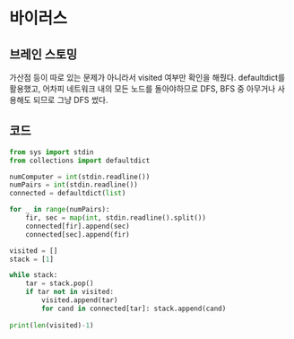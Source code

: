 # 바이러스


## 브레인 스토밍

가산점 등이 따로 있는 문제가 아니라서 visited 여부만 확인을 해줬다. defaultdict를 활용했고, 어차피 네트워크 내의 모든 노드를 돌아야하므로 DFS, BFS 중 아무거나 사용해도 되므로 그냥 DFS 썼다.


## 코드

```python
from sys import stdin
from collections import defaultdict

numComputer = int(stdin.readline())
numPairs = int(stdin.readline())
connected = defaultdict(list)

for _ in range(numPairs):
    fir, sec = map(int, stdin.readline().split())
    connected[fir].append(sec)
    connected[sec].append(fir)

visited = []
stack = [1]

while stack:
    tar = stack.pop()
    if tar not in visited:
        visited.append(tar)
        for cand in connected[tar]: stack.append(cand)
        
print(len(visited)-1)
```

